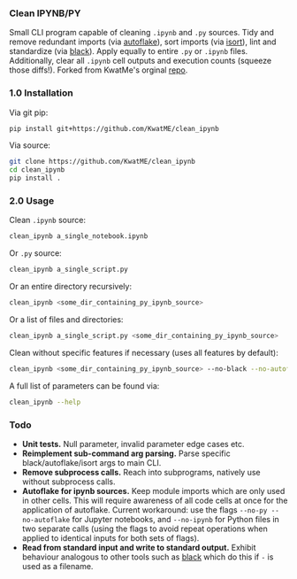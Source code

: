 ### Clean IPYNB/PY
Small CLI program capable of cleaning ```.ipynb``` and ```.py``` sources. Tidy and remove redundant imports (via [autoflake](https://github.com/myint/autoflake)), sort imports (via [isort](https://github.com/timothycrosley/isort)), lint and standardize (via [black](https://github.com/ambv/black)). Apply equally to entire ```.py``` or ```.ipynb``` files. Additionally, clear all ```.ipynb``` cell outputs and execution counts (squeeze those diffs!). Forked from KwatMe's orginal [repo](https://github.com/KwatME/clean_ipynb).

### 1.0 Installation
Via git pip:
```sh
pip install git+https://github.com/KwatME/clean_ipynb
```

Via source:
```sh
git clone https://github.com/KwatME/clean_ipynb
cd clean_ipynb
pip install .
```

### 2.0 Usage
Clean ```.ipynb``` source:
```sh
clean_ipynb a_single_notebook.ipynb
```

Or ```.py``` source:
```sh
clean_ipynb a_single_script.py
```

Or an entire directory recursively:
```sh
clean_ipynb <some_dir_containing_py_ipynb_source>
```

Or a list of files and directories:
```sh
clean_ipynb a_single_script.py <some_dir_containing_py_ipynb_source>
```

Clean without specific features if necessary (uses all features by default):
```sh
clean_ipynb <some_dir_containing_py_ipynb_source> --no-black --no-autoflake
```

A full list of parameters can be found via:
```sh
clean_ipynb --help
```

### Todo
* **Unit tests.** Null parameter, invalid parameter edge cases etc.
* **Reimplement sub-command arg parsing.** Parse specific black/autoflake/isort args to main CLI.
* **Remove subprocess calls.** Reach into subprograms, natively use without subprocess calls.
* **Autoflake for ipynb sources.** Keep module imports which are only used in other cells. This will require awareness of all code cells at once for the application of autoflake. Current workaround: use the flags `--no-py --no-autoflake` for Jupyter notebooks, and `--no-ipynb` for Python files in two separate calls (using the flags to avoid repeat operations when applied to identical inputs for both sets of flags).
* **Read from standard input and write to standard output.** Exhibit behaviour analogous to other tools such as [black](https://github.com/ambv/black) which do this if `-` is used as a filename.
